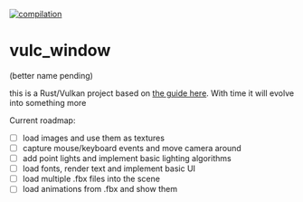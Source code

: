 [![compilation](https://github.com/Jagholin/vulc_window/actions/workflows/rust.yml/badge.svg)](https://github.com/Jagholin/vulc_window/actions/workflows/rust.yml)

# vulc_window

(better name pending)

this is a Rust/Vulkan project based on [the guide here](https://vulkano.rs/guide/introduction). With time it will evolve into something more

Current roadmap:

 - [ ] load images and use them as textures
 - [ ] capture mouse/keyboard events and move camera around
 - [ ] add point lights and implement basic lighting algorithms
 - [ ] load fonts, render text and implement basic UI
 - [ ] load multiple .fbx files into the scene
 - [ ] load animations from .fbx and show them
